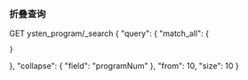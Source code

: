 ### 折叠查询
GET ysten_program/_search
{
  "query": {
    "match_all": {
      
    }
  },
  "collapse": {
    "field": "programNum"
  },
  "from": 10,
  "size": 10
}